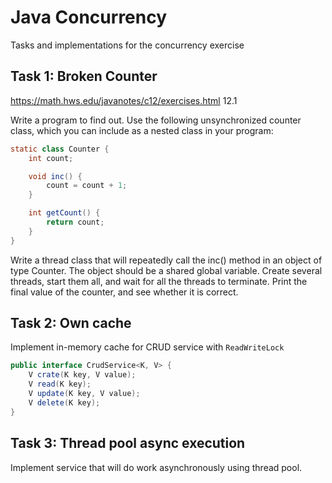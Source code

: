# Java Concurrency 

Tasks and implementations for the concurrency exercise  

## Task 1: Broken Counter

https://math.hws.edu/javanotes/c12/exercises.html 12.1

Write a program to find out. Use the following unsynchronized counter class, which you can include as a nested class in your program:

```java
static class Counter {
    int count;

    void inc() {
        count = count + 1;
    }

    int getCount() {
        return count;
    }
}
```

Write a thread class that will repeatedly call the inc() method in an object of type Counter. The object should be a shared global variable. Create several threads, start them all, and wait for all the threads to terminate. Print the final value of the counter, and see whether it is correct.

## Task 2: Own cache

Implement in-memory cache for CRUD service with `ReadWriteLock`
```java
public interface CrudService<K, V> {
    V crate(K key, V value);
    V read(K key);
    V update(K key, V value);
    V delete(K key);
}
```

[//]: # (TODO how to test )


## Task 3: Thread pool async execution

Implement service that will do work asynchronously using thread pool. 

[//]: # (TODO how to test)
